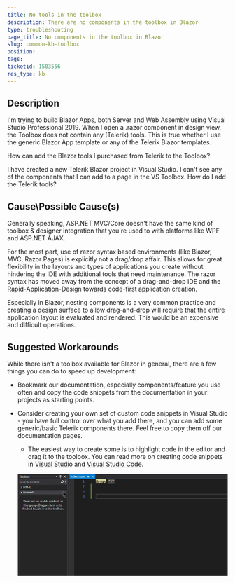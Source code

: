 ```yaml
---
title: No tools in the toolbox
description: There are no components in the toolbox in Blazor
type: troubleshooting
page_title: No components in the toolbox in Blazor
slug: common-kb-toolbox
position: 
tags: 
ticketid: 1503556
res_type: kb
---
```



## Description
I'm trying to build Blazor Apps, both Server and Web Assembly using Visual Studio Professional 2019.  When I open a .razor component in design view, the Toolbox does not contain any (Telerik) tools.  This is true whether I use the generic Blazor App template or any of the Telerik Blazor templates.

How can add the Blazor tools I purchased from Telerik to the Toolbox?

I have created a new Telerik Blazor project in Visual Studio.  I can't see any of the components that I can add to a page in the VS Toolbox.  How do I add the Telerik tools?

## Cause\Possible Cause(s)
Generally speaking, ASP.NET MVC/Core doesn't have the same kind of toolbox & designer integration that you're used to with platforms like WPF and ASP.NET AJAX.

For the most part, use of razor syntax based environments (like Blazor, MVC, Razor Pages)  is explicitly not a drag/drop affair. This allows for great flexibility in the layouts and types of applications you create without hindering the IDE with additional tools that need maintenance. The razor syntax has moved away from the concept of a drag-and-drop IDE and the Rapid-Application-Design towards code-first application creation.

Especially in Blazor, nesting components is a very common practice and creating a design surface to allow drag-and-drop will require that the entire application layout is evaluated and rendered. This would be an expensive and difficult operations.

## Suggested Workarounds
While there isn't a toolbox available for Blazor in general, there are a few things you can do to speed up development:

* Bookmark our documentation, especially components/feature you use often and copy the code snippets from the documentation in your projects as starting points.

* Consider creating your own set of custom code snippets in Visual Studio - you have full control over what you add there, and you can add some generic/basic Telerik components there. Feel free to copy them off our documentation pages.

    * The easiest way to create some is to highlight code in the editor and drag it to the toolbox. You can read more on creating code snippets in <a href="https://docs.microsoft.com/en-us/previous-versions/visualstudio/visual-studio-2015/ide/walkthrough-creating-a-code-snippet?view=vs-2015&redirectedfrom=MSDN" target="_blank">Visual Studio</a> and <a href="https://code.visualstudio.com/docs/editor/userdefinedsnippets" target="_blank">Visual Studio Code</a>.
    
    ![How to add custom code snippets to the toolbox](images/custom-snippet-to-toolbox.gif)
